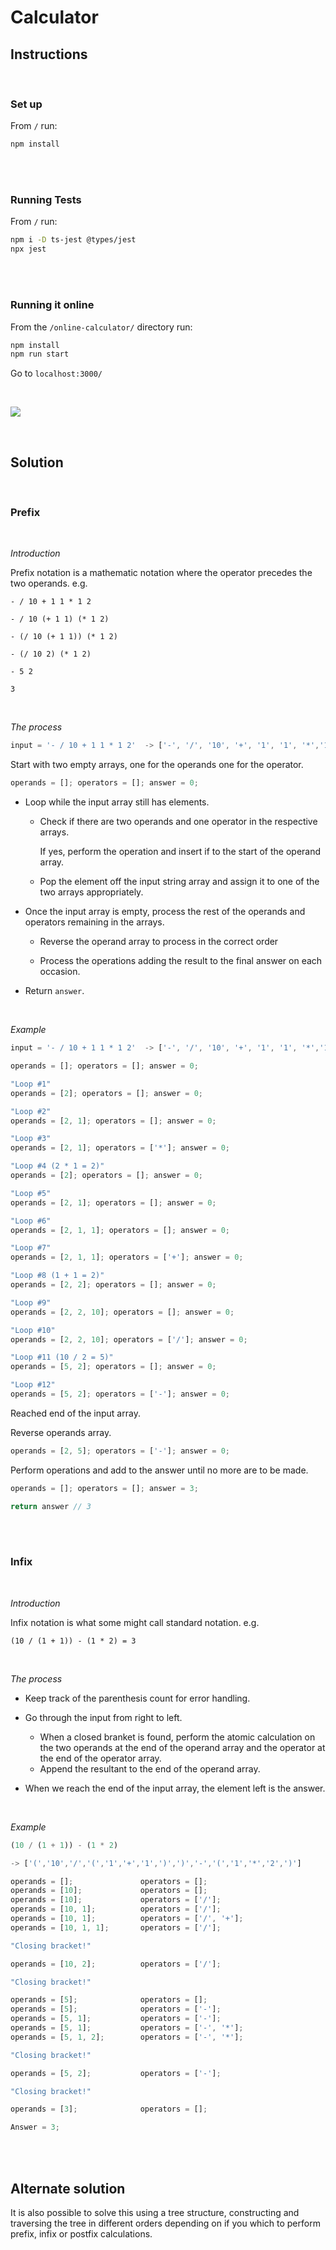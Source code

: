 # Calculator

## Instructions

</br>

### Set up

From `/` run:
```bash
npm install
```
</br>
</br>

### Running Tests
From `/` run:
```bash
npm i -D ts-jest @types/jest
npx jest
```
</br>
</br>

### Running it online
From the `/online-calculator/` directory run:
```bash
npm install
npm run start
```
Go to `localhost:3000/`

</br>

![](Khieron-Online-Calculator.png)

</br>

## Solution

</br>

### Prefix
</br>

_Introduction_

Prefix notation is a mathematic notation where the operator precedes the two operands. e.g.

```
- / 10 + 1 1 * 1 2

- / 10 (+ 1 1) (* 1 2)

- (/ 10 (+ 1 1)) (* 1 2)

- (/ 10 2) (* 1 2)

- 5 2

3
```

</br>

_The process_

```js
input = '- / 10 + 1 1 * 1 2'  -> ['-', '/', '10', '+', '1', '1', '*','1', '2']
```

Start with two empty arrays, one for the operands one for the operator.

```js
operands = []; operators = []; answer = 0;
```

- Loop while the input array still has elements.

    - Check if there are two operands and one operator in the respective arrays.

        If yes, perform the operation and insert if to the start of the operand array.

    - Pop the element off the input string array and assign it to one of the two arrays appropriately.

- Once the input array is empty, process the rest of the operands and operators remaining in the arrays.

    - Reverse the operand array to process in the correct order

    - Process the operations adding the result to the final answer on each occasion.

- Return `answer`.

</br>

_Example_
```js
input = '- / 10 + 1 1 * 1 2'  -> ['-', '/', '10', '+', '1', '1', '*','1', '2']

operands = []; operators = []; answer = 0;

"Loop #1"
operands = [2]; operators = []; answer = 0;

"Loop #2"
operands = [2, 1]; operators = []; answer = 0;

"Loop #3"
operands = [2, 1]; operators = ['*']; answer = 0;

"Loop #4 (2 * 1 = 2)"
operands = [2]; operators = []; answer = 0;

"Loop #5"
operands = [2, 1]; operators = []; answer = 0;

"Loop #6"
operands = [2, 1, 1]; operators = []; answer = 0;

"Loop #7"
operands = [2, 1, 1]; operators = ['+']; answer = 0;

"Loop #8 (1 + 1 = 2)"
operands = [2, 2]; operators = []; answer = 0;

"Loop #9"
operands = [2, 2, 10]; operators = []; answer = 0;

"Loop #10"
operands = [2, 2, 10]; operators = ['/']; answer = 0;

"Loop #11 (10 / 2 = 5)"
operands = [5, 2]; operators = []; answer = 0;

"Loop #12"
operands = [5, 2]; operators = ['-']; answer = 0;
```

Reached end of the input array.

Reverse operands array.
```js
operands = [2, 5]; operators = ['-']; answer = 0;
```

Perform operations and add to the answer until no more are to be made.
```js
operands = []; operators = []; answer = 3;

return answer // 3
```

</br>
</br>

### Infix

</br>

_Introduction_

Infix notation is what some might call standard notation. e.g.

`(10 / (1 + 1)) - (1 * 2) = 3`


</br>

_The process_

- Keep track of the parenthesis count for error handling.

- Go through the input from right to left.

    - When a closed branket is found, perform the atomic calculation on  the two operands at the end of the operand array and the operator at the end of the operator array.
    - Append the resultant to the end of the operand array.

- When we reach the end of the input array, the element left is the answer.

</br>


_Example_

```js
(10 / (1 + 1)) - (1 * 2)  

-> ['(','10','/','(','1','+','1',')',')','-','(','1','*','2',')']

operands = [];               operators = [];
operands = [10];             operators = [];
operands = [10];             operators = ['/'];
operands = [10, 1];          operators = ['/'];
operands = [10, 1];          operators = ['/', '+'];
operands = [10, 1, 1];       operators = ['/'];

"Closing bracket!"

operands = [10, 2];          operators = ['/'];

"Closing bracket!"

operands = [5];              operators = [];
operands = [5];              operators = ['-'];
operands = [5, 1];           operators = ['-'];
operands = [5, 1];           operators = ['-', '*'];
operands = [5, 1, 2];        operators = ['-', '*'];

"Closing bracket!"

operands = [5, 2];           operators = ['-'];

"Closing bracket!"

operands = [3];              operators = [];

Answer = 3;

```

<br/>

<br/>

## Alternate solution

It is also possible to solve this using a tree structure, constructing and traversing the tree in different orders depending on if you which to perform prefix, infix or postfix calculations.